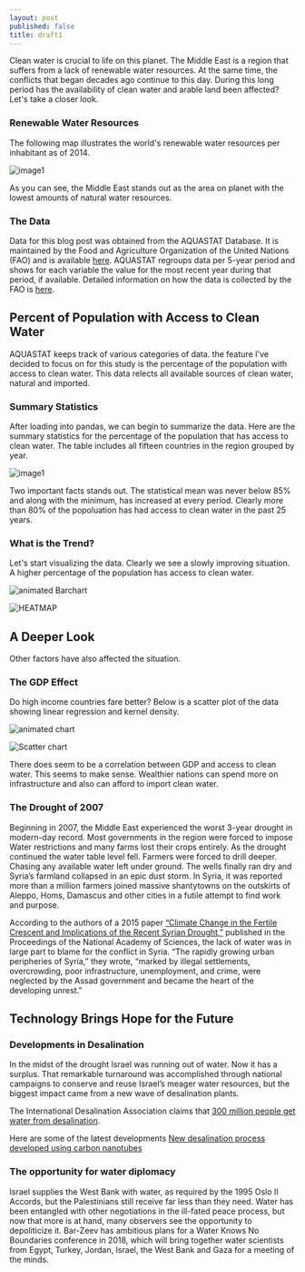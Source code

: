 ```yaml
---
layout: post
published: false
title: draft1
---
```

Clean water is crucial to life on this planet.  The Middle East is a region that suffers from a lack of renewable water resources. At the same time, the conflicts that began decades ago continue to this day. During this long period has the availability of clean water and arable land been affected? Let's take a closer look.
### Renewable Water Resources
The following map illustrates the world's renewable water resources per inhabitant as of 2014.

![image1](https://github.com/ed-chin-git/ed-chin-git.github.io/raw/master/img/MEwater/FAO%20Renewable%20Water%20Resources%20MAP.JPG)

As you can see, the Middle East stands out as the area on planet with the lowest amounts of natural water resources.

### The Data
Data for this blog post was obtained from the AQUASTAT Database. It is maintained by the  Food and Agriculture Organization of the United Nations (FAO) and is available [here](http://www.fao.org/nr/water/aquastat/data/query/index.html?lang=en).  AQUASTAT regroups data per 5-year period and shows for each variable the value for the most recent year during that period, if available. Detailed information on how the data is collected by the FAO is [here](http://www.fao.org/nr/water/aquastat/sets/index.stm). 

## Percent of Population with Access to Clean Water
AQUASTAT keeps track of various categories of data.  the feature I've decided to focus on for this study is the percentage of the population with access to clean water.  This data relects all available sources of clean water, natural and imported.
### Summary Statistics
After loading into pandas, we can begin to summarize the data. Here are the summary statistics for the percentage of the population that has access to clean water. The table includes all fifteen countries in the region grouped by year.

![image1](https://github.com/ed-chin-git/ed-chin-git.github.io/raw/master/img/MEwater/SummaryStats.water.JPG)

Two important facts stands out.
The statistical mean was never below 85% and along with the minimum, has increased at every period.
Clearly more than 80% of the popoluation has had access to clean water in the past 25 years.


### What is the Trend?
Let's start visualizing the data.  Clearly we see a slowly improving situation.  A higher percentage of the population has access to clean water.

![animated Barchart](https://github.com/ed-chin-git/ed-chin-git.github.io/raw/master/img/MEwater/animated.Bar.gif)

![HEATMAP](https://github.com/ed-chin-git/ed-chin-git.github.io/raw/master/img/MEwater/heatmap.water.png)

## A Deeper Look
Other factors have also affected the situation.

### The GDP Effect
Do high income countries fare better? Below is a scatter plot of the data showing linear regression and kernel density.

![animated chart](https://github.com/ed-chin-git/ed-chin-git.github.io/raw/master/img/MEwater/animated.RELPLOT.gif)

![Scatter chart](https://github.com/ed-chin-git/ed-chin-git.github.io/raw/master/img/MEwater/relplot.scatter.png)

There does seem to be a correlation between GDP and access to clean water.  This seems to make sense. Wealthier nations can spend more on infrastructure and also can afford to import clean water. 

### The Drought of 2007
Beginning in 2007, the Middle East experienced the worst 3-year drought in modern-day record.  Most governments in the region were forced to impose Water restrictions and many farms lost their crops entirely.  As the drought continued the water table level fell. Farmers were forced to drill deeper. Chasing any available water left under ground. The wells finally ran dry and Syria’s farmland collapsed in an epic dust storm. In Syria, it was reported more than a million farmers joined massive shantytowns on the outskirts of Aleppo, Homs, Damascus and other cities in a futile attempt to find work and purpose.

According to the authors of a 2015 paper [“Climate Change in the Fertile Crescent and Implications of the Recent Syrian Drought,”](http://www.pnas.org/content/112/11/3241.abstract) published in the Proceedings of the National Academy of Sciences, the lack of water was in large part to blame for the conflict in Syria. “The rapidly growing urban peripheries of Syria,” they wrote, “marked by illegal settlements, overcrowding, poor infrastructure, unemployment, and crime, were neglected by the Assad government and became the heart of the developing unrest.”

## Technology Brings Hope for the Future
### Developments in Desalination
In the midst of the drought Israel was running out of water. Now it has a surplus. That remarkable turnaround was accomplished through national campaigns to conserve and reuse Israel’s meager water resources, but the biggest impact came from a new wave of desalination plants.

The International Desalination Association claims that [300 million people get water from desalination](https://ensia.com/features/can-saltwater-quench-our-growing-thirst/). 

Here are some of the latest developments
[New desalination process developed using carbon nanotubes](https://www.sciencedaily.com/releases/2011/03/110314140632.htm)

### The opportunity for water diplomacy
Israel supplies the West Bank with water, as required by the 1995 Oslo II Accords, but the Palestinians still receive far less than they need. Water has been entangled with other negotiations in the ill-fated peace process, but now that more is at hand, many observers see the opportunity to depoliticize it. Bar-Zeev has ambitious plans for a Water Knows No Boundaries conference in 2018, which will bring together water scientists from Egypt, Turkey, Jordan, Israel, the West Bank and Gaza for a meeting of the minds.
